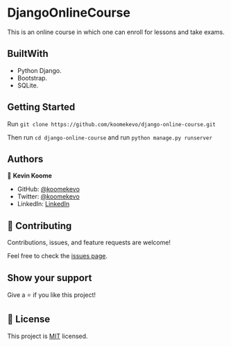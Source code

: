 # DjangoOnlineCourse

This is an online course in which one can enroll for lessons and take exams. 

## BuiltWith

- Python Django.
- Bootstrap.
- SQLite. 

## Getting Started

Run `git clone https://github.com/koomekevo/django-online-course.git`

Then run `cd django-online-course` and run `python manage.py runserver`

## Authors

👤 **Kevin Koome**

- GitHub: [@koomekevo](https://github.com/koomekevo)
- Twitter: [@koomekevo](https://twitter.com/koomekevo)
- LinkedIn: [LinkedIn](https://ke.linkedin.com/in/kevin-koome-aab84186)

## 🤝 Contributing

Contributions, issues, and feature requests are welcome!

Feel free to check the [issues page](../../issues/).

## Show your support

Give a ⭐️ if you like this project!

## 📝 License

This project is [MIT](./MIT.md) licensed.
